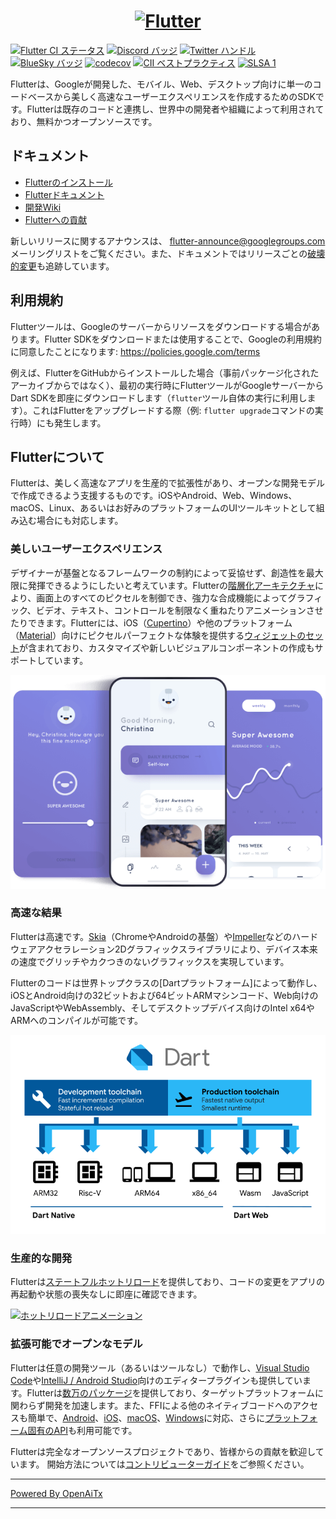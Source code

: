 <a href="https://flutter.dev/">
  <h1 align="center">
    <picture>
      <source media="(prefers-color-scheme: dark)" srcset="https://storage.googleapis.com/cms-storage-bucket/6e19fee6b47b36ca613f.png">
      <img alt="Flutter" src="https://storage.googleapis.com/cms-storage-bucket/c823e53b3a1a7b0d36a9.png">
    </picture>
  </h1>
</a>

[![Flutter CI ステータス](https://flutter-dashboard.appspot.com/api/public/build-status-badge?repo=flutter)](https://flutter-dashboard.appspot.com/#/build?repo=flutter)
[![Discord バッジ][]][Discord instructions]
[![Twitter ハンドル][]][Twitter badge]
[![BlueSky バッジ][]][BlueSky handle]
[![codecov](https://codecov.io/gh/flutter/flutter/branch/master/graph/badge.svg?token=11yDrJU2M2)](https://codecov.io/gh/flutter/flutter)
[![CII ベストプラクティス](https://bestpractices.coreinfrastructure.org/projects/5631/badge)](https://bestpractices.coreinfrastructure.org/projects/5631)
[![SLSA 1](https://slsa.dev/images/gh-badge-level1.svg)](https://slsa.dev)

Flutterは、Googleが開発した、モバイル、Web、デスクトップ向けに単一のコードベースから美しく高速なユーザーエクスペリエンスを作成するためのSDKです。Flutterは既存のコードと連携し、世界中の開発者や組織によって利用されており、無料かつオープンソースです。

## ドキュメント

* [Flutterのインストール](https://flutter.dev/get-started/)
* [Flutterドキュメント](https://docs.flutter.dev/)
* [開発Wiki](./docs/README.md)
* [Flutterへの貢献](https://github.com/flutter/flutter/blob/main/CONTRIBUTING.md)

新しいリリースに関するアナウンスは、
[flutter-announce@googlegroups.com](https://groups.google.com/forum/#!forum/flutter-announce)
メーリングリストをご覧ください。また、ドキュメントではリリースごとの[破壊的変更](https://docs.flutter.dev/release/breaking-changes)も追跡しています。

## 利用規約

Flutterツールは、Googleのサーバーからリソースをダウンロードする場合があります。Flutter SDKをダウンロードまたは使用することで、Googleの利用規約に同意したことになります:
https://policies.google.com/terms

例えば、FlutterをGitHubからインストールした場合（事前パッケージ化されたアーカイブからではなく）、最初の実行時にFlutterツールがGoogleサーバーからDart SDKを即座にダウンロードします（`flutter`ツール自体の実行に利用します）。これはFlutterをアップグレードする際（例: `flutter upgrade`コマンドの実行時）にも発生します。

## Flutterについて

Flutterは、美しく高速なアプリを生産的で拡張性があり、オープンな開発モデルで作成できるよう支援するものです。iOSやAndroid、Web、Windows、macOS、Linux、あるいはお好みのプラットフォームのUIツールキットとして組み込む場合にも対応します。

### 美しいユーザーエクスペリエンス

デザイナーが基盤となるフレームワークの制約によって妥協せず、創造性を最大限に発揮できるようにしたいと考えています。Flutterの[階層化アーキテクチャ][layered architecture]により、画面上のすべてのピクセルを制御でき、強力な合成機能によってグラフィック、ビデオ、テキスト、コントロールを制限なく重ねたりアニメーションさせたりできます。Flutterには、iOS（[Cupertino]）や他のプラットフォーム（[Material]）向けにピクセルパーフェクトな体験を提供する[ウィジェットのセット][widget catalog]が含まれており、カスタマイズや新しいビジュアルコンポーネントの作成もサポートしています。

<p align="center"><img src="https://github.com/flutter/website/blob/main/src/content/assets/images/docs/homepage/reflectly-hero-600px.png?raw=true" alt="Reflectly hero image"></p>

### 高速な結果

Flutterは高速です。[Skia]（ChromeやAndroidの基盤）や[Impeller]などのハードウェアアクセラレーション2Dグラフィックスライブラリにより、デバイス本来の速度でグリッチやカクつきのないグラフィックスを実現しています。

Flutterのコードは世界トップクラスの[Dartプラットフォーム]によって動作し、iOSとAndroid向けの32ビットおよび64ビットARMマシンコード、Web向けのJavaScriptやWebAssembly、そしてデスクトップデバイス向けのIntel x64やARMへのコンパイルが可能です。

<p align="center"><img src="https://github.com/flutter/website/blob/main/src/content/assets/images/docs/homepage/dart-diagram-small.png?raw=true" alt="Dart diagram"></p>

### 生産的な開発

Flutterは[ステートフルホットリロード][Hot reload]を提供しており、コードの変更をアプリの再起動や状態の喪失なしに即座に確認できます。

[![ホットリロードアニメーション][]][Hot reload]

### 拡張可能でオープンなモデル

Flutterは任意の開発ツール（あるいはツールなし）で動作し、[Visual Studio Code]や[IntelliJ / Android Studio]向けのエディタープラグインも提供しています。Flutterは[数万のパッケージ][Flutter packages]を提供しており、ターゲットプラットフォームに関わらず開発を加速します。また、FFIによる他のネイティブコードへのアクセスも簡単で、[Android][Android FFI]、[iOS][iOS FFI]、[macOS][macOS FFI]、[Windows][Windows FFI]に対応、さらに[プラットフォーム固有のAPI][platform channels]も利用可能です。

Flutterは完全なオープンソースプロジェクトであり、皆様からの貢献を歓迎しています。
開始方法については[コントリビューターガイド](CONTRIBUTING.md)をご参照ください。

[flutter.dev]: https://flutter.dev
[Discord instructions]: ./docs/contributing/Chat.md
[Discord バッジ]: https://img.shields.io/discord/608014603317936148?logo=discord
[Twitter ハンドル]: https://img.shields.io/twitter/follow/flutterdev.svg?style=social&label=Follow
[Twitter badge]: https://twitter.com/intent/follow?screen_name=flutterdev
[BlueSky バッジ]: https://img.shields.io/badge/Bluesky-0285FF?logo=bluesky&logoColor=fff&label=Follow%20me%20on&color=0285FF
[BlueSky handle]: https://bsky.app/profile/flutter.dev
[layered architecture]: https://docs.flutter.dev/resources/inside-flutter
[architectural overview]: https://docs.flutter.dev/resources/architectural-overview
[widget catalog]: https://flutter.dev/widgets/
[Cupertino]: https://docs.flutter.dev/development/ui/widgets/cupertino
[Material]: https://docs.flutter.dev/development/ui/widgets/material
[Skia]: https://skia.org/
[Dart platform]: https://dart.dev/
[ホットリロードアニメーション]: https://github.com/flutter/website/blob/main/src/content/assets/images/docs/tools/android-studio/hot-reload.gif?raw=true
[Hot reload]: https://docs.flutter.dev/development/tools/hot-reload
[Visual Studio Code]: https://marketplace.visualstudio.com/items?itemName=Dart-Code.flutter
[IntelliJ / Android Studio]: https://plugins.jetbrains.com/plugin/9212-flutter
[Flutter packages]: https://pub.dev/flutter
[Android FFI]: https://docs.flutter.dev/development/platform-integration/android/c-interop
[iOS FFI]: https://docs.flutter.dev/development/platform-integration/ios/c-interop
[macOS FFI]: https://docs.flutter.dev/development/platform-integration/macos/c-interop
[Windows FFI]: https://docs.flutter.dev/development/platform-integration/windows/building#integrating-with-windows
[platform channels]: https://docs.flutter.dev/development/platform-integration/platform-channels
[interop example]: https://github.com/flutter/flutter/tree/main/examples/platform_channel
[Impeller]: https://docs.flutter.dev/perf/impeller



---


[Powered By OpenAiTx](https://github.com/OpenAiTx/OpenAiTx)


---